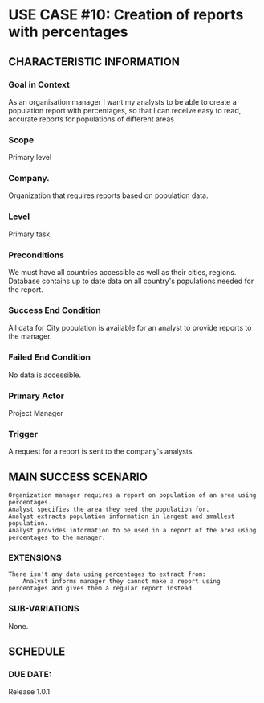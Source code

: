 # USE CASE #10: Creation of reports with percentages 
## **CHARACTERISTIC INFORMATION**

### __****Goal in Context****__

As an organisation manager I want my analysts to be able to create a population report with percentages, so that I can receive easy to read, accurate reports for populations of different areas

### __****Scope****__

Primary level

### __****Company.****__

Organization that requires reports based on population data.

### __****Level****__

Primary task.

### __****Preconditions****__

We must have all countries accessible as well as their cities, regions. Database contains up to date data on all country's populations needed for the report.

### __****Success End Condition****__

All data for City population is available for an analyst to provide reports to the manager.

### __****Failed End Condition****__

No data is accessible.

### __****Primary Actor****__

Project Manager

### __****Trigger****__

A request for a report is sent to the company's analysts.

## __****MAIN SUCCESS SCENARIO****__

    Organization manager requires a report on population of an area using percentages.
    Analyst specifies the area they need the population for.
    Analyst extracts population information in largest and smallest population.
    Analyst provides information to be used in a report of the area using percentages to the manager.

### __****EXTENSIONS****__

    There isn't any data using percentages to extract from:
        Analyst informs manager they cannot make a report using percentages and gives them a regular report instead.

### __****SUB-VARIATIONS****__

None.

## __****SCHEDULE****__

### __****DUE DATE:****__
Release 1.0.1
